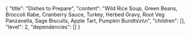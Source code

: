 {
  "title": "Dishes to Prepare",
  "content": "Wild Rice Soup, Green Beans, Broccoli Rabe, Cranberry Sauce, Turkey, Herbed Gravy, Root Veg Panzanella, Sage Biscuits, Apple Tart, Pumpkin Bundts\n\n",
  "children": [],
  "level": 2,
  "dependencies": []
}